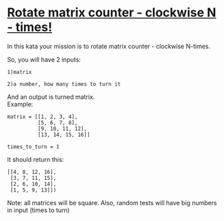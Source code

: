 # [Rotate matrix counter - clockwise N - times!](https://www.codewars.com/kata/rotate-matrix-counter-clockwise-n-times "https://www.codewars.com/kata/5919f3bf6589022915000023")

In this kata your mission is to rotate matrix counter - clockwise N-times.

So, you will have 2 inputs:

    1)matrix

    2)a number, how many times to turn it

And an output is turned matrix.  
Example:

    matrix = [[1, 2, 3, 4],
              [5, 6, 7, 8],
              [9, 10, 11, 12],
              [13, 14, 15, 16]]
          
    times_to_turn = 1

It should return this:

    [[4, 8, 12, 16],
     [3, 7, 11, 15],
     [2, 6, 10, 14],
     [1, 5, 9, 13]])

Note: all matrices will be square. Also, random tests will have big numbers in input (times to turn)